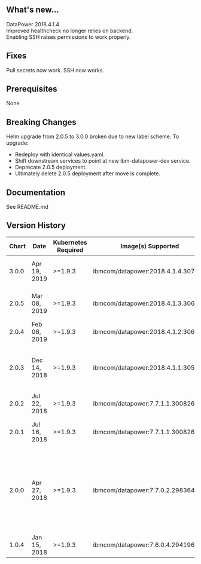 ## What's new...
DataPower 2018.4.1.4 \
Improved healthcheck no longer relies on backend. \
Enabling SSH raises permissions to work properly.

## Fixes
Pull secrets now work.
SSH now works.

## Prerequisites
None

## Breaking Changes
Helm upgrade from 2.0.5 to 3.0.0 broken due to new label scheme. To upgrade:
- Redeploy with identical values.yaml.
- Shift downstream services to point at new ibm-datapower-dev service.
- Deprecate 2.0.5 deployment.
- Ultimately delete 2.0.5 deployment after move is complete.

## Documentation
See README.md

## Version History

| Chart | Date | Kubernetes Required | Image(s) Supported | Breaking Changes | Details |
| ----- | ------------ | ------- | ---------------------------------- | ---- | -------------------------------------------------------------- |
| 3.0.0 | Apr 19, 2019 | >=1.9.3 | ibmcom/datapower:2018.4.1.4.307525 | Changed label scheme | 2018.4.1.4, pull secrets, health check, ssh permissions |
| 2.0.5 | Mar 08, 2019 | >=1.9.3 | ibmcom/datapower:2018.4.1.3.306649 | None | 2018.4.1.3, use secret for https keys/certs, ILMT annotations |
| 2.0.4 | Feb 08, 2019 | >=1.9.3 | ibmcom/datapower:2018.4.1.2:306098 | None | Continuous delivery update for 2018.4.1.2 FixPack |
| 2.0.3 | Dec 14, 2018 | >=1.9.3 | ibmcom/datapower:2018.4.1.1:305192 | None | DataPower ICP refresh for 2018.4.1.1. Contains updates to align with ICP standards |
| 2.0.2 | Jul 22, 2018 | >=1.9.3 | ibmcom/datapower:7.7.1.1.300826 | None | Add required identification annotations.  |
| 2.0.1 | Jul 16, 2018 | >=1.9.3 | ibmcom/datapower:7.7.1.1.300826 | None | Add Prometheus metrics monitoring support via the SNMP Exporter. |
| 2.0.0 | Apr 27, 2018 | >=1.9.3 | ibmcom/datapower:7.7.0.2.298364 | None  |v2.0.0 Release of the ibm-datapower-prod Chart version 2.0.0. Updated DataPower image to 7.7.0.2.298364. Added RESTProxy pattern. Removed webApplicationProxy pattern. Made certificates optional |
| 1.0.4 | Jan 15, 2018 | >=1.9.3 | ibmcom/datapower:7.6.0.4.294196 | None | Update DataPower image to 7.6.0.4.294196 |
